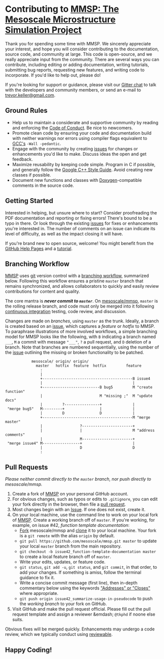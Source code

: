 # Contributing to [MMSP: The Mesoscale Microstructure Simulation Project][_mmsp]

Thank you for spending some time with MMSP. We sincerely appreciate your
interest, and hope you will consider contributing to the documentation,
source code, and community at large. This code is open-source, and we really
appreciate input from the community. There are several ways you can contribute,
including editing or adding documentation, writing tutorials, submitting bug
reports, requesting new features, and writing code to incorporate. If you'd like
to help out, please do!

If you're looking for support or guidance, please visit our [Gitter chat][_gitter]
to talk with the developers and community members, or send an e-mail to
<trevor.keller@gmail.com>.

## Ground Rules

- Help us to maintain a considerate and supportive community by reading and
  enforcing the [Code of Conduct][_conduct]. Be nice to newcomers.
- Promote clean code by ensuring your code and documentation build with neither
  warnings nor errors using compiler flags equivalent to [GCC's][_gcc]
  `-Wall -pedantic`.
- Engage with the community by creating [issues][_issue] for changes or
  enhancements you'd like to make. Discuss ideas the open and get feedback.
- Maximize reusability by keeping code simple. Program in C if possible, and
  generally follow the [Google C++ Style Guide][_goog]. Avoid creating new
  classes if possible.
- Document new functions and classes with [Doxygen][_doxy]-compatible comments
  in the source code.

## Getting Started

Interested in helping, but unsure where to start? Consider proofreading the PDF
documentation and reporting or fixing errors! There's bound to be a typo in
there. Or look through the existing [issues][_issue] for fixes or enhancements
you're interested in. The number of comments on an issue can indicate its level
of difficulty, as well as the impact closing it will have.

If you're brand new to open source, welcome! You might benefit from the
[GitHub Help Pages][_ghhelp] and a [tutorial][_tut].

## Branching Workflow

[MMSP][_mmsp] uses [git][_git] version control with a [branching workflow][_branch],
summarized below. Following this workflow ensures a pristine `master` branch
that remains synchronized, and allows collaborators to quickly and easily review
contributions for content and quality.

The core mantra is ***never commit to `master`***. On [mesoscale/mmsp][_mmsp],
`master` is the rolling release branch, and code must only be merged into it
following [continuous integration][_ci] testing, code review, and discussion.

Changes are made on *branches*, using `master` as the trunk. Ideally, a branch
is created based on an [issue][_issue], which captures a *feature* or *hotfix*
to MMSP. To paraphrase illustrations of more involved workflows, a simple
branching model for MMSP looks like the following, with `B` indicating a branch
named `___`, `M` a commit with message `"___"`, `?` a pull request, and `D`
deletion of a branch. Note that branches are numbered sequentially, using the
number of the [issue][_issue] outlining the missing or broken functionality to
be patched.

```
            mesoscale/ origin/ origin/
              master   hotfix  feature  hotfix         feature
                :
                |
                +-----------------------------------------B issue4
                |                                         |
                +--------------------------B bug5         M "create function"
                |                          M "missing ;"  M "update docs"
                |         ?----------------+              |
 "merge bug5"   M---------+                |              |
                |         D                D              |
                +-----------------------------------------M "merge master"
                |                 ?-----------------------+
                |                 |                       M "address comments"
                |                 M-----------------------+
 "merge issue4" M-----------------+                       |
                |                 D                       D
                : 
```

## Pull Requests

*Please neither commit directly to the `master` branch, nor push directly to
mesoscale/mmsp.*

1. Create a fork of [MMSP][_mmsp] on your personal GitHub account.
2. For obvious changes, such as typos or edits to `.gitignore`, you can edit
   your fork directly in the browser, then file a [pull request][_pr].
3. Most changes begin with an [Issue][_issue]. If one does not exist, create it.
4. On your local machine, use the command line to work on your local fork of
   [MMSP][_mmsp]. Create a working branch off of `master`. If you're working,
   for example, on issue #42, *function template documentation*:
   - [Fork][_ghhelp] mesoscale/mmsp and [clone][_ghhelp] it to your local machine.
     Your fork is a `git remote` with the alias `origin` by default.
   - `git pull https://github.com/mesoscale/mmsp.git master` to update your
     local `master` branch from the main repository.
   - `git checkout -b issue42_function-template-documentation master` to
     create a local feature branch off of `master`.
   - Write your edits, updates, or feature code.
   - `git status`, `git add -u`, `git status`, and `git commit`,
     in that order, to add your changes. If something is amiss, follow
     the terminal guidance to fix it.
   - Write a concise commit message (first line), then in-depth commentary below
     using the keywords ["Addresses" or "Closes"][_ghkey] where appropriate.
   - `git push origin issue42_summarize-usage-in-pseudocode` to push the
     *working branch* to your fork on GitHub.
5. Visit GitHub and make the pull request official. Please fill out the pull
   request template and assign a reviewer &emdash; `@tkphd` if noone else suits.

Obvious fixes will be merged quickly. Enhancements may undergo a code review,
which we typically conduct using [reviewable][_review].

## Happy Coding!

[_mmsp]:    https://github.com/mesoscale/mmsp
[_branch]:  http://nvie.com/posts/a-successful-git-branching-model/
[_ci]:      https://docs.travis-ci.com/
[_conduct]: https://github.com/mesoscale/mmsp/blob/master/CODE_OF_CONDUCT.md
[_doxy]:    https://www.stack.nl/~dimitri/doxygen/manual/docblocks.html
[_gcc]:     https://gcc.gnu.org/
[_ghhelp]:  https://help.github.com/
[_ghkey]:   https://help.github.com/articles/closing-issues-using-keywords/
[_git]:     https://git-scm.com/
[_gitter]:  https://gitter.im/mesoscale/mmsp
[_goog]:    https://google.github.io/styleguide/cppguide.html
[_issue]:   https://github.com/mesoscale/mmsp/issues
[_pr]:      https://help.github.com/articles/about-pull-requests/
[_review]:  https://reviewable.io/reviews/mesoscale/mmsp
[_tut]:     https://egghead.io/courses/how-to-contribute-to-an-open-source-project-on-github
